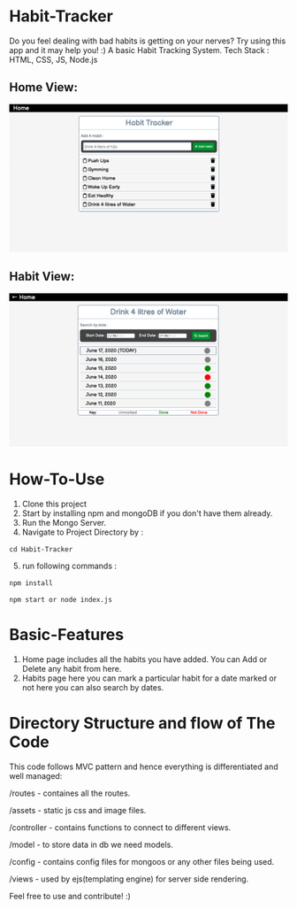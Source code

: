 # Habit-Tracker
Do you feel dealing with bad habits is getting on your nerves? Try using this app and it may help you! :)
A basic Habit Tracking System. Tech Stack : HTML, CSS, JS, Node.js

<h2>Home View:</h2>

![alt text](home.png)

<h2>Habit View:</h2>

![alt text](habit.png)

# How-To-Use
1. Clone this project
2. Start by installing npm and mongoDB if you don't have them already.
3. Run the Mongo Server.
4. Navigate to Project Directory by :
```
cd Habit-Tracker
```
5. run following commands :
```
npm install 
```
```
npm start or node index.js
```
# Basic-Features
1. Home page includes all the habits you have added. You can Add or Delete any habit from here.
2. Habits page here you can mark a particular habit for a date marked or not
   here you can also search by dates.
   
# Directory Structure and flow of The Code
This code follows MVC pattern and hence everything is differentiated and well managed:
<p>/routes - containes all the routes.</p>
<p>/assets - static js css and image files.</p>
<p>/controller - contains functions to connect to different views.</p>
<p>/model - to store data in db we need models.</p>
<p>/config - contains config files for mongoos or any other files being used.</p>
<p>/views - used by ejs(templating engine) for server side rendering.</p>

Feel free to use and contribute! :)
